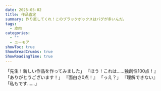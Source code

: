```yaml
---
date: 2025-05-02
title: 作品査定
summary: 作り直してくれ！このブラックボックスはバグが多いんだ。
tags:
  - 皮肉
categories:
  - ""
  - ユーモア
showToc: true
ShowBreadCrumbs: true
ShowReadingTime: true
---
```

「先生！新しい作品を作ってみました」
『ほう！これは……独創性100点！』
「ありがとうございます！」
『面白さ0点！』
「っえ？」
『理解できない』
「私もです……」